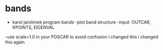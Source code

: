 # bands
 * karol jarolimek
  program bands
  -plot band structure
  -input: OUTCAR, KPOINTS, EIGENVAL

  -use scale=1.0 in your POSCAR to avoid confusion
 i changed this
 i changed this again
